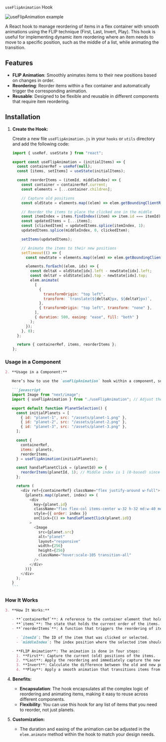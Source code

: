 `useFlipAnimation` Hook

![useFlipAnimation example](https://i.giphy.com/media/v1.Y2lkPTc5MGI3NjExMnJvbWg2cGttMjg4em94ZWdnaXVkNTBjdzF3OWxxNTVxcWp4Znd1ZSZlcD12MV9pbnRlcm5hbF9naWZfYnlfaWQmY3Q9Zw/tZ0AUsJTA18EzKO6Oc/giphy.gif)


A React hook to manage reordering of items in a flex container with smooth animations using the FLIP technique (First, Last, Invert, Play). This hook is useful for implementing dynamic item reordering where an item needs to move to a specific position, such as the middle of a list, while animating the transition.

## Features

- **FLIP Animation**: Smoothly animates items to their new positions based on changes in order.
- **Reordering**: Reorder items within a flex container and automatically trigger the corresponding animation.
- **Reusable**: Designed to be flexible and reusable in different components that require item reordering.

## Installation

1. **Create the Hook:**

   Create a new file `useFlipAnimation.js` in your `hooks` or `utils` directory and add the following code:

   ```javascript
   import { useRef, useState } from "react";

   export const useFlipAnimation = (initialItems) => {
     const containerRef = useRef(null);
     const [items, setItems] = useState(initialItems);

     const reorderItems = (itemId, middleIndex) => {
       const container = containerRef.current;
       const elements = [...container.children];

       // Capture old positions
       const oldState = elements.map((elem) => elem.getBoundingClientRect());

       // Reorder the items to place the clicked one in the middle
       const itemIndex = items.findIndex((item) => item.id === itemId);
       const updatedItems = [...items];
       const [clickedItem] = updatedItems.splice(itemIndex, 1);
       updatedItems.splice(middleIndex, 0, clickedItem);

       setItems(updatedItems);

       // Animate the items to their new positions
       setTimeout(() => {
         const newState = elements.map((elem) => elem.getBoundingClientRect());

         elements.forEach((elem, idx) => {
           const deltaX = oldState[idx].left - newState[idx].left;
           const deltaY = oldState[idx].top - newState[idx].top;
           elem.animate(
             [
               {
                 transformOrigin: "top left",
                 transform: `translate(${deltaX}px, ${deltaY}px)`,
               },
               { transformOrigin: "top left", transform: "none" },
             ],
             { duration: 500, easing: "ease", fill: "both" }
           );
         });
       }, 0);
     };

     return { containerRef, items, reorderItems };
   };
   ```

### Usage in a Component

````markdown
2. **Usage in a Component:**

   Here’s how to use the `useFlipAnimation` hook within a component, such as for selecting planets in a list:

   ```javascript
   import Image from "next/image";
   import { useFlipAnimation } from "./useFlipAnimation"; // Adjust the path accordingly

   export default function PlanetSelection() {
     const initialPlanets = [
       { id: "planet-1", src: "/assets/planet-1.png" },
       { id: "planet-2", src: "/assets/planet-2.png" },
       { id: "planet-3", src: "/assets/planet-3.png" },
     ];

     const {
       containerRef,
       items: planets,
       reorderItems,
     } = useFlipAnimation(initialPlanets);

     const handlePlanetClick = (planetId) => {
       reorderItems(planetId, 1); // Middle index is 1 (0-based) since there are three planets
     };

     return (
       <div ref={containerRef} className="flex justify-around w-full">
         {planets.map((planet, index) => (
           <div
             key={planet.id}
             className="flex flex-col items-center w-32 h-32 md:w-40 md:h-40 lg:w-56 lg:h-56 xl:w-64 delay-2 xl:h-64 z-50 cursor-pointer"
             style={{ order: index }}
             onClick={() => handlePlanetClick(planet.id)}
           >
             <Image
               src={planet.src}
               alt="planet"
               layout="responsive"
               width={256}
               height={256}
               className="hover:scale-105 transition-all"
             />
           </div>
         ))}
       </div>
     );
   }
   ```
````

### How It Works

```markdown
3. **How It Works:**

   - **`containerRef`**: A reference to the container element that holds the items. This allows the hook to access and animate the DOM elements directly.
   - **`items`**: The state that holds the current order of the items. This state is updated whenever items are reordered.
   - **`reorderItems`**: A function that triggers the reordering of items. It takes two arguments:

     - `itemId`: The ID of the item that was clicked or selected.
     - `middleIndex`: The index position where the selected item should be placed (e.g., the middle of the list).

   - **FLIP Animation**: The animation is done in four steps:
     1. **First**: Capture the current (old) positions of the items.
     2. **Last**: Apply the reordering and immediately capture the new positions.
     3. **Invert**: Calculate the difference between the old and new positions.
     4. **Play**: Apply a smooth animation that transitions items from their old positions to the new ones.
```

4. **Benefits:**

   - **Encapsulation**: The hook encapsulates all the complex logic of reordering and animating items, making it easy to reuse across different components.
   - **Flexibility**: You can use this hook for any list of items that you need to reorder, not just planets.

5. **Customization:**

   - The duration and easing of the animation can be adjusted in the `elem.animate` method within the hook to match your design needs.
